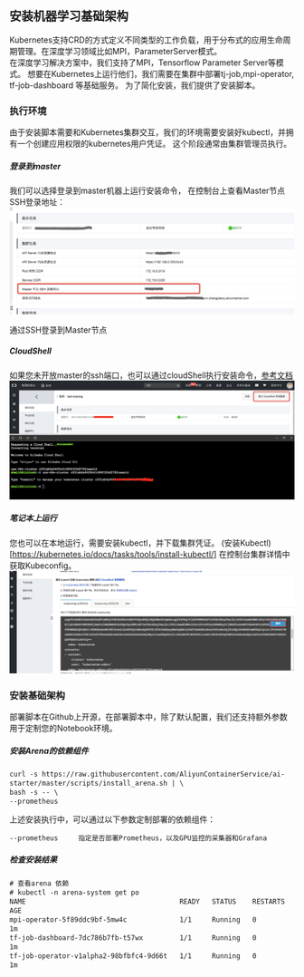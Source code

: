 ## 安装机器学习基础架构
Kubernetes支持CRD的方式定义不同类型的工作负载，用于分布式的应用生命周期管理。在深度学习领域比如MPI，ParameterServer模式。  
在深度学习解决方案中，我们支持了MPI，Tensorflow Parameter Server等模式。 想要在Kubernetes上运行他们，我们需要在集群中部署tj-job,mpi-operator, tf-job-dashboard 等基础服务。 为了简化安装，我们提供了安装脚本。  <br />

### 执行环境
由于安装脚本需要和Kubernetes集群交互，我们的环境需要安装好kubectl，并拥有一个创建应用权限的kubernetes用户凭证。 这个阶段通常由集群管理员执行。

##### 登录到master
我们可以选择登录到master机器上运行安装命令， 在控制台上查看Master节点SSH登录地址：<br />![image.png](images/master_ssh_ip.png)

通过SSH登录到Master节点

##### CloudShell
如果您未开放master的ssh端口，也可以通过cloudShell执行安装命令，[参考文档](https://help.aliyun.com/document_detail/100650.html)<br />
![image.png](images/cloud_shell.png)

##### 笔记本上运行
您也可以在本地运行，需要安装kubectl，并下载集群凭证。 (安装Kubectl)[https://kubernetes.io/docs/tasks/tools/install-kubectl/]
在控制台集群详情中获取Kubeconfig。
![image.png](images/kubeconfig.png)

### 安装基础架构
部署脚本在Github上开源，在部署脚本中，除了默认配置，我们还支持额外参数用于定制您的Notebook环境。

##### 安装Arena的依赖组件
```
curl -s https://raw.githubusercontent.com/AliyunContainerService/ai-starter/master/scripts/install_arena.sh | \
bash -s -- \
--prometheus
```

上述安装执行中，可以通过以下参数定制部署的依赖组件：
```
--prometheus     指定是否部署Prometheus，以及GPU监控的采集器和Grafana
```

##### 检查安装结果
```
# 查看arena 依赖
# kubectl -n arena-system get po
NAME                                      READY   STATUS    RESTARTS   AGE
mpi-operator-5f89ddc9bf-5mw4c             1/1     Running   0          1m
tf-job-dashboard-7dc786b7fb-t57wx         1/1     Running   0          1m
tf-job-operator-v1alpha2-98bfbfc4-9d66t   1/1     Running   0          1m
```